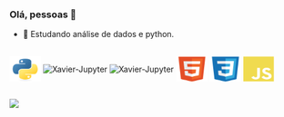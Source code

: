 ### Olá, pessoas 👋

- 🌱 Estudando análise de dados e python.

<!--[![Anurag's GitHub stats-Dark](https://github-readme-stats.vercel.app/api?username=Cauaxavier&show_icons=true&theme=dark#gh-dark-mode-only)](https://github.com/Cauaxavier/github-readme-stats#gh-dark-mode-only)

[![Top Langs](https://github-readme-stats.vercel.app/api/top-langs/?username=Cauaxavier&hide)](https://github.com/anuraghazra/github-readme-stats)-->

<div style="display: inline_block"><br>
  <img align="center" alt="Xavier-Python" height="45" width="55" src="https://raw.githubusercontent.com/devicons/devicon/master/icons/python/python-original.svg">
  <img align="center" alt="Xavier-Jupyter" height="45" width="55" src="https://cdn.jsdelivr.net/gh/devicons/devicon/icons/jupyter/jupyter-original-wordmark.svg"/>
  <img align="center" alt="Xavier-Jupyter" height="45" width="55" src="https://cdn.jsdelivr.net/gh/devicons/devicon/icons/r/r-original.svg" />
  <img align="center" alt="Xavier-HTML" height="45" width="55" src="https://raw.githubusercontent.com/devicons/devicon/master/icons/html5/html5-original.svg">
  <img align="center" alt="Xavier-CSS" height="45" width="55" src="https://raw.githubusercontent.com/devicons/devicon/master/icons/css3/css3-original.svg">
  <img align="center" alt="Xavier-Js" height="45" width="55" src="https://raw.githubusercontent.com/devicons/devicon/master/icons/javascript/javascript-plain.svg">
</div>
  
  ##
  
  <div>
     <a href="linkedin.com/in/cauã-gomes-xavier-032020233" target="_blank"><img src="https://img.shields.io/badge/-LinkedIn-%230077B5?style=for-the-badge&logo=linkedin&logoColor=white" target="_blank"></a>
  </div>
